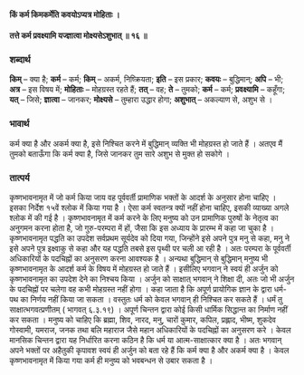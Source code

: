 #### किं कर्म किमकर्मेति कवयोऽप्यत्र मोहिताः ।
#### तत्ते कर्म प्रवक्ष्यामि यज्ज्ञात्वा मोक्ष्यसेऽशुभात् ॥ १६ ॥

### शब्दार्थ

**किम्** – क्या है; **कर्म** – कर्म; **किम्** – अकर्म,  निष्क्रियता; **इति** – इस प्रकार; **कवयः** – बुद्धिमान्; **अपि** – भी; **अत्र** – इस  विषय में; **मोहिताः** – मोहग्रस्त रहते हैं; **तत्** – वह; **ते** – तुमको; **कर्म** – कर्म; **प्रवक्ष्यामि** – कहूँगा; **यत्** – जिसे; **ज्ञात्वा** – जानकर; **मोक्ष्यसे** – तुम्हारा उद्धार होगा; **अशुभात्** – अकल्याण से, अशुभ से ।

### भावार्थ

कर्म क्या है और अकर्म क्या है, इसे निश्चित करने में बुद्धिमान् व्यक्ति भी मोहग्रस्त हो जाते हैं । अतएव मैं तुमको बताऊँगा कि कर्म क्या है, जिसे जानकर तुम सारे अशुभ से मुक्त हो सकोगे ।

### तात्पर्य

कृष्णभावनामृत में जो कर्म किया जाय वह पूर्ववर्ती प्रामाणिक भक्तों के आदर्श के अनुसार होना चाहिए । इसका निर्देश १५वें श्लोक में किया गया है । ऐसा कर्म स्वतन्त्र क्यों नहीं होना चाहिए, इसकी व्याख्या अगले श्लोक में की गई है । कृष्णभावनामृत में कर्म करने के लिए मनुष्य को उन प्रामाणिक पुरुषों के नेतृत्व का अनुगमन करना होता है, जो गुरु-परम्परा में हों, जैसा कि इस अध्याय के प्रारम्भ में कहा जा चुका है । कृष्णभावनामृत पद्धति का उपदेश सर्वप्रथम सूर्यदेव को दिया गया, जिन्होंने इसे अपने पुत्र मनु से कहा, मनु ने इसे अपने पुत्र इक्ष्वाकु से कहा और यह पद्धति तबसे इस पृथ्वी पर चली आ रही है । अतः परम्परा के पूर्ववर्ती अधिकारियों के पदचिह्नों का अनुसरण करना आवश्यक है । अन्यथा बुद्धिमान् से बुद्धिमान् मनुष्य भी कृष्णभावनामृत के आदर्श कर्म के विषय में मोहग्रस्त हो जाते हैं । इसीलिए भगवान् ने स्वयं ही अर्जुन को कृष्णभावनामृत का उपदेश देने का निश्चय किया । अर्जुन को साक्षात् भगवान् ने शिक्षा दी, अतः जो भी अर्जुन के पदचिह्नों पर चलेगा वह कभी मोहग्रस्त नहीं होगा । कहा जाता है कि अपूर्ण प्रायोगिक ज्ञान के द्वारा धर्म-पथ का निर्णय नहीं किया जा सकता । वस्तुतः धर्म को केवल भगवान् ही निश्चित कर सकते हैं । धर्मं तु साक्षात्भगवत्प्रणीतम् ( भागवत् ६.३.१९) । अपूर्ण चिन्तन द्वारा कोई किसी धार्मिक सिद्धान्त का निर्माण नहीं कर सकता । मनुष्य को चाहिए कि ब्रह्मा, शिव, नारद, मनु, चारों कुमार, कपिल, प्रह्लाद, भीष्म, शुकदेव गोस्वामी, यमराज, जनक तथा बलि महाराज जैसे महान अधिकारियों के पदचिह्नों का अनुसरण करे । केवल मानसिक चिन्तन द्वारा यह निर्धारित करना कठिन है कि धर्म या आत्म-साक्षात्कार क्या है । अतः भगवान् अपने भक्तों पर अहैतुकी कृपावश स्वयं ही अर्जुन को बता रहे हैं कि कर्म क्या है और अकर्म क्या है । केवल कृष्णभावनामृत में किया गया कर्म ही मनुष्य को भवबन्धन से उबार सकता है ।